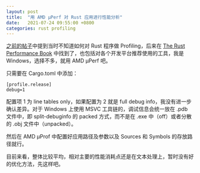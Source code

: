 ```yaml
---
layout: post
title:  "用 AMD μPerf 对 Rust 应用进行性能分析"
date:   2021-07-24 09:55:00 +0800
categories: rust profiling
---
```


[之前的帖子](https://yingang.github.io/rust/2021/07/21/log-parser-rewritten-in-rust.html)中提到当时不知道如何对 Rust 程序做 Profiling，后来在 [The Rust Performance Book](https://nnethercote.github.io/perf-book/profiling.html) 中找到了，也包括对各个开发平台推荐使用的工具，我是 Windows，选择不多，就用 AMD μPerf 吧。

只需要在 Cargo.toml 中添加：

    [profile.release]
    debug=1

配置项 1 为 line tables only，如果配置为 2 就是 full debug info，我没有进一步确认差异。对于 Windows 上使用 MSVC 工具链的，调试信息会统一放在 .pdb 文件中，即 split-debuginfo 的 packed 方式，而不是在 .exe 中（off）或者分散的 .obj 文件中（unpacked）。

然后在 AMD μProf 中配置好应用路径及参数以及 Sources 和 Symbols 的存放路径就行。

目前来看，整体比较平均，相对主要的性能消耗点还是在文本处理上，暂时没有好的优化方法，先这样吧。

<script src="https://utteranc.es/client.js"
        repo="yingang/yingang.github.io"
        issue-term="pathname"
        label="Comment"
        theme="github-light"
        crossorigin="anonymous"
        async>
</script>